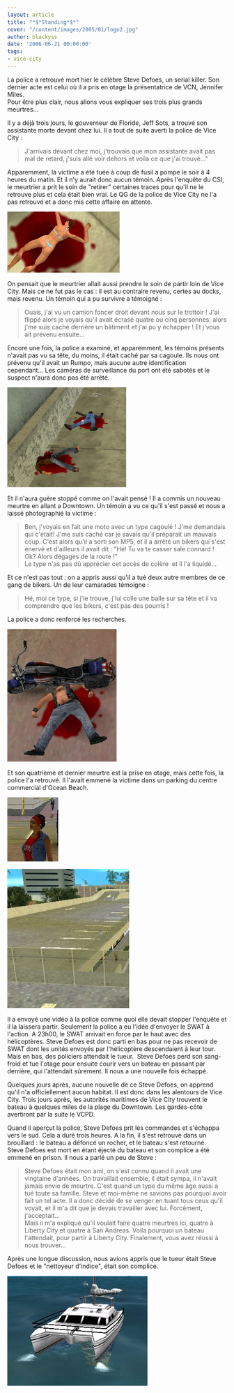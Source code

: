 ```yaml
---
layout: article
title: "*$*Standing*$*"
cover: "/content/images/2005/01/logo2.jpg"
author: blackyss
date: '2006-06-21 00:00:00'
tags:
- vice-city
---
```


La police a&nbsp;retrouvé mort&nbsp;hier le célèbre Steve Defoes, un serial killer. Son dernier acte est celui&nbsp;où&nbsp;il a&nbsp;pris en otage la présentatrice de VCN, Jennifer Miles.  
Pour être plus clair, nous allons vous expliquer ses trois plus grands meurtres...

Il y a déjà trois jours, le gouverneur de Floride, Jeff Sots, a trouvé son assistante morte devant chez lui. Il a tout de suite averti la police de Vice City :

> J'arrivais devant chez moi, j'trouvais que mon assistante avait pas mal de retard, j'suis allé voir dehors et voila ce que j'ai trouvé..."

Apparemment, la victime a été tuée&nbsp;à coup de fusil a pompe le soir&nbsp;à 4 heures du matin. Et&nbsp;il n'y aurait donc aucun témoin. Après l'enquête du CSI, le meurtrier a&nbsp;prit le soin de "retirer" certaines traces pour qu'il ne le retrouve plus et cela était bien vrai. Le QG de la police de&nbsp;Vice City&nbsp;ne l'a pas retrouvé et a donc mis cette affaire en attente.

![](  /content/images/2005/01/2.jpg)

On pensait que le meurtrier allait&nbsp;aussi prendre&nbsp;le soin de partir loin de Vice City. Mais ce ne fut pas le cas :&nbsp;il est au contraire revenu, certes au docks, mais revenu. Un témoin qui a&nbsp;pu survivre a témoigné :

> Ouais, j'ai vu un camion foncer droit devant nous sur le trottoir ! J'ai flippé alors je voyais qu'il avait écrasé&nbsp;quatre ou&nbsp;cinq personnes, alors j'me suis caché derrière un bâtiment et j'ai pu y échapper ! Et j'vous ait prévenu ensuite...

Encore une fois, la police a examiné, et apparemment, les témoins présents n'avait pas vu sa tête, du moins, il était caché par sa cagoule. Ils nous ont prévenu qu'il avait un Rumpo, mais aucune autre identification cependant...&nbsp;Les caméras de surveillance du port ont été sabotés et le suspect n'aura donc&nbsp;pas été arrêté.

![](  /content/images/2005/01/trois.jpg)

Et il n'aura&nbsp;guère stoppé&nbsp;comme on l'avait pensé ! Il a commis un nouveau meurtre en allant a Downtown. Un témoin a vu ce qu'il s'est passé et nous a laissé photographié la victime :

> Ben, j'voyais en fait une moto avec un type cagoulé ! J'me demandais qui c'était! J'me suis caché car je savais qu'il préparait un mauvais coup. C'est alors qu'il a sorti son MP5, et il a arrêté un&nbsp;bikers qui s'est énervé et d'ailleurs&nbsp;il avait&nbsp;dit : "Hé! Tu va te casser sale connard ! Ok? Alors dégages de la route !"  
> Le type n'as pas dû apprécier cet accès de colère&nbsp; et il l'a liquidé...

Et ce n'est pas tout :&nbsp;on a&nbsp;appris aussi qu'il a tué&nbsp;deux autre membres de ce gang de bikers.&nbsp;Un de leur camarades témoigne :

> Hé, moi ce type, si j'le trouve, j'lui colle une balle sur sa tête et&nbsp;il va comprendre que les bikers, c'est pas des pourris !

La police a donc renforcé les recherches.

![](  /content/images/2005/01/quatre.jpg)

Et son quatrième&nbsp;et dernier meurtre&nbsp;est la prise en otage, mais cette fois, la police l'a retrouvé. Il l'avait emmené la victime&nbsp;dans un parking du centre commercial d'Ocean Beach.

![](  /content/images/2005/01/cinq.jpg)

![](  /content/images/2005/01/sis.jpg)

Il a envoyé une vidéo&nbsp;à la police comme quoi&nbsp;elle devait&nbsp;stopper&nbsp;l'enquête et il la laissera partir. Seulement la police a eu l'idée d'envoyer le SWAT&nbsp;à l'action. A 23h00, le SWAT arrivait en force par le haut avec des hélicoptères. Steve Defoes est donc parti en bas pour ne&nbsp;pas recevoir de SWAT dont&nbsp;les unités envoyés par l'hélicoptère descendaient&nbsp;à leur tour. Mais en bas, des policiers&nbsp;attendait le tueur.&nbsp; Steve Defoes perd son sang-froid et&nbsp;tue l'otage pour ensuite&nbsp;courir vers un bateau en passant par derrière, qui l'attendait sûrement. Il nous a une nouvelle fois échappé.

Quelques jours après, aucune nouvelle de ce Steve Defoes, on apprend qu'il n'a officiellement aucun habitat. Il est donc dans les alentours de Vice City.&nbsp;Trois jours après, les autorités maritimes de Vice City trouvent le bateau&nbsp;à quelques&nbsp;miles de la plage du Downtown. Les&nbsp;gardes-côte avertiront par la suite le VCPD.

Quand il aperçut la police, Steve Defoes prit les commandes et s'échappa vers le sud. Cela a duré&nbsp;trois heures. A la fin, il s'est retrouvé dans un brouillard :&nbsp;le bateau a défoncé un rocher, et le bateau s'est retourné.  
Steve Defoes est mort en étant éjecté du bateau et son complice a été emmené en prison. Il nous a parlé un peu de Steve&nbsp;:

> Steve Defoes était mon ami, on s'est connu quand il avait une vingtaine d'années. On travaillait ensemble, il était sympa, il n'avait jamais envie de meurtre. C'est quand un type&nbsp;du même âge&nbsp;aussi a tué toute sa famille. Steve et moi-même ne savions pas pourquoi avoir fait un tel acte. Il a donc décidé de se venger en tuant tous ceux qu'il voyait, et il m'a dit que je devais travailler avec lui. Forcément, j'acceptait...  
> Mais il m'a&nbsp;expliqué qu'il voulait faire&nbsp;quatre meurtres ici,&nbsp;quatre&nbsp;à Liberty City et&nbsp;quatre&nbsp;à San Andreas. Voila pourquoi un bateau l'attendait, pour partir&nbsp;à Liberty City. Finalement, vous avez réussi&nbsp;à nous trouver...

Après une longue discussion, nous avions appris que le tueur était Steve Defoes et le "nettoyeur d'indice", était son complice.

![Le bateau de Steve Defoes.](  /content/images/2005/01/7.jpg)

<!--kg-card-end: markdown-->
